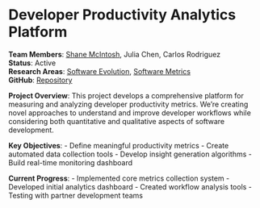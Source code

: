 # Developer Productivity Analytics Platform


**Team Members**: [Shane
McIntosh](../members/current/shanemcintosh.qmd), Julia Chen, Carlos
Rodriguez  
**Status**: Active  
**Research Areas**: [Software
Evolution](../projects.qmd#category=Software+Evolution), [Software
Metrics](../projects.qmd#category=Software+Metrics)  
**GitHub**:
[Repository](https://github.com/research-group/dev-analytics)

**Project Overview**: This project develops a comprehensive platform for
measuring and analyzing developer productivity metrics. We’re creating
novel approaches to understand and improve developer workflows while
considering both quantitative and qualitative aspects of software
development.

**Key Objectives**: - Define meaningful productivity metrics - Create
automated data collection tools - Develop insight generation
algorithms - Build real-time monitoring dashboard

**Current Progress**: - Implemented core metrics collection system -
Developed initial analytics dashboard - Created workflow analysis
tools - Testing with partner development teams
